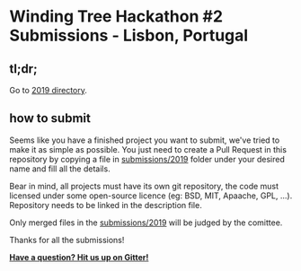 # Winding Tree Hackathon #2 Submissions - Lisbon, Portugal

## tl;dr;

Go to [2019 directory](2019).

## how to submit

Seems like you have a finished project you want to submit,
we've tried to make it as simple as possible. You just need to
create a Pull Request in this repository by copying a file
in [submissions/2019](2019) folder under your desired name and fill
all the details.

Bear in mind, all projects must have its own git repository,
the code must licensed under some open-source licence (eg: BSD,
MIT, Apaache, GPL, ...). Repository needs to be linked in the
description file.

Only merged files in the [submissions/2019](2019) will be judged by
the comittee.

Thanks for all the submissions!

[**Have a question? Hit us up on Gitter!**](https://gitter.im/windingtree/lisbon-2019-support)

